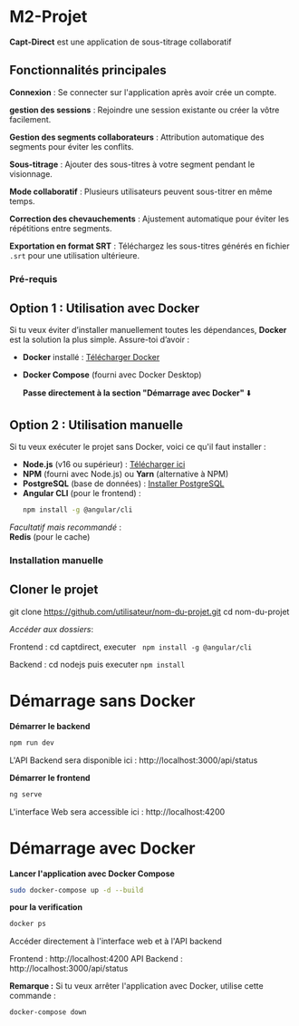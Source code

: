 #  M2-Projet 

**Capt-Direct**  est une application de sous-titrage collaboratif 

##  Fonctionnalités principales  

**Connexion** : Se connecter sur l'application après avoir crée un compte. 

**gestion des sessions** : Rejoindre une session existante ou créer la vôtre facilement.

**Gestion des segments collaborateurs** : Attribution automatique des segments pour éviter les conflits. 

**Sous-titrage** : Ajouter des sous-titres à votre segment pendant le visionnage. 

**Mode collaboratif** : Plusieurs utilisateurs peuvent sous-titrer en même temps.   

**Correction des chevauchements** : Ajustement automatique pour éviter les répétitions entre segments.  

**Exportation en format SRT** : Téléchargez les sous-titres générés en fichier `.srt` pour une utilisation ultérieure.  


### Pré-requis

## Option 1 : Utilisation avec Docker  

Si tu veux éviter d’installer manuellement toutes les dépendances, **Docker** est la solution la plus simple. Assure-toi d’avoir :  
- **Docker** installé : [Télécharger Docker](https://www.docker.com/get-started)  
- **Docker Compose** (fourni avec Docker Desktop)  

   **Passe directement à la section "Démarrage avec Docker"** ⬇️  

## Option 2 : Utilisation manuelle  

Si tu veux exécuter le projet sans Docker, voici ce qu'il faut installer :  

- **Node.js** (v16 ou supérieur) : [Télécharger ici](https://nodejs.org/)  
- **NPM** (fourni avec Node.js) ou **Yarn** (alternative à NPM)  
- **PostgreSQL** (base de données) : [Installer PostgreSQL](https://www.postgresql.org/download/)  
- **Angular CLI** (pour le frontend) :  
  ```sh
  npm install -g @angular/cli

_Facultatif mais recommandé_ :  
**Redis** (pour le cache) 

### Installation manuelle

## **Cloner le projet**  
git clone https://github.com/utilisateur/nom-du-projet.git
cd nom-du-projet 

_Accéder aux dossiers_:

Frontend : cd captdirect, executer ```  npm install -g @angular/cli ```

Backend : cd nodejs puis executer   ``` npm install ```

# Démarrage sans Docker 

**Démarrer le backend**  
```sh
npm run dev
```

L'API Backend sera disponible ici : http://localhost:3000/api/status

**Démarrer le frontend**
```sh
ng serve
```

L'interface Web sera accessible ici : http://localhost:4200

# Démarrage avec Docker

**Lancer l'application avec Docker Compose**
```sh
sudo docker-compose up -d --build
```

**pour la verification** 
```sh
docker ps
```
Accéder directement à l'interface web et à l'API backend 

  Frontend : http://localhost:4200
  API Backend : http://localhost:3000/api/status

**Remarque :**
Si tu veux arrêter l'application avec Docker, utilise cette commande : 
```sh 
docker-compose down 
```


